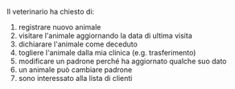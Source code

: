 Il veterinario ha chiesto di:

1. registrare nuovo animale
2. visitare l'animale aggiornando la data di ultima visita
3. dichiarare l'animale come deceduto
4. togliere l'animale dalla mia clinica (e.g. trasferimento)
5. modificare un padrone perché ha aggiornato qualche suo dato
6. un animale può cambiare padrone
7. sono interessato alla lista di clienti
